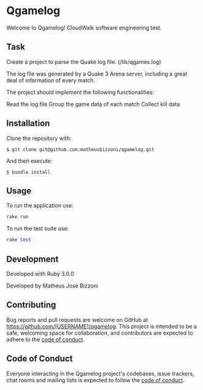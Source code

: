 # Qgamelog

Welcome to Qgamelog!
CloudWalk software engineering test.

## Task
Create a project to parse the Quake log file. (/lib/qgames.log)

The log file was generated by a Quake 3 Arena server, including a great deal of information of every match.

The project should implement the following functionalities:

Read the log file
Group the game data of each match
Collect kill data

## Installation

Clone the repository with:

    $ git clone git@github.com:matheusbizzoni/qgamelog.git

And then execute:

    $ bundle install

## Usage
To run the application use:
```ruby
rake run
```

To run the test suite use:
```ruby
rake test
```

## Development

Developed with Ruby 3.0.0

Developed by Matheus José Bizzoni

## Contributing

Bug reports and pull requests are welcome on GitHub at https://github.com/[USERNAME]/qgamelog. This project is intended to be a safe, welcoming space for collaboration, and contributors are expected to adhere to the [code of conduct](https://github.com/[USERNAME]/qgamelog/blob/master/CODE_OF_CONDUCT.md).

## Code of Conduct

Everyone interacting in the Qgamelog project's codebases, issue trackers, chat rooms and mailing lists is expected to follow the [code of conduct](https://github.com/[USERNAME]/qgamelog/blob/master/CODE_OF_CONDUCT.md).
